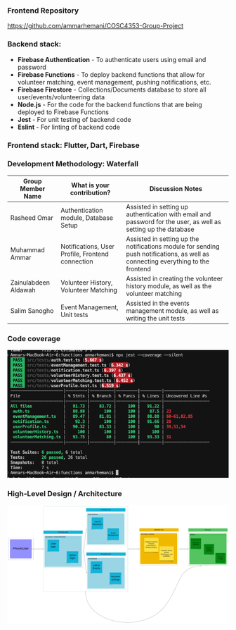 ### Frontend Repository
https://github.com/ammarhemani/COSC4353-Group-Project

### Backend stack:
- **Firebase Authentication** - To authenticate users using email and password
- **Firebase Functions** - To deploy backend functions that allow for volunteer matching, event management, pushing notifications, etc.
- **Firebase Firestore** - Collections/Documents database to store all user/events/volunteering data
- **Node.js** - For the code for the backend functions that are being deployed to Firebase Functions
- **Jest** - For unit testing of backend code
- **Eslint** - For linting of backend code

### Frontend stack: Flutter, Dart, Firebase
		
### Development Methodology: Waterfall

| Group Member Name       | What is your contribution?        | Discussion Notes                                                                 |
|-------------------------|-----------------------------------|----------------------------------------------------------------------------------|
| Rasheed Omar            | Authentication module, Database Setup | Assisted in setting up authentication with email and password for the user, as well as setting up the database |
| Muhammad Ammar          | Notifications, User Profile, Frontend connection | Assisted in setting up the notifications module for sending push notifications, as well as connecting everything to the frontend |
| Zainulabdeen Aldawah    | Volunteer History, Volunteer Matching | Assisted in creating the volunteer history module, as well as the volunteer matching |
| Salim Sanogho           | Event Management, Unit tests | Assisted in the events management module, as well as writing the unit tests |

### Code coverage

![Code coverage](code-coverage.png)

### High-Level Design / Architecture

![Architecture diagram](architecture-diagram.jpeg)
